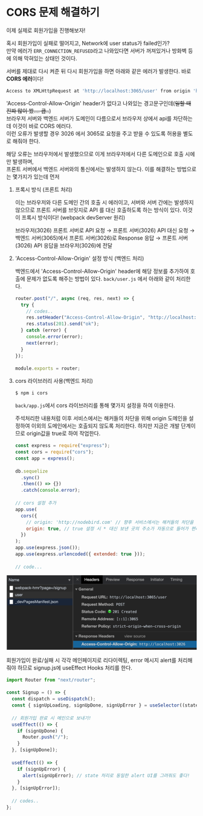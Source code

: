 ﻿# CORS 문제 해결하기

이제 실제로 회원가입을 진행해보자!

혹시 회원가입이 실패로 떨어지고, Network에 user status가 failed인가?  
만약 에러가 `ERR_CONNECTION_REFUSED`라고 나와있다면 서버가 꺼져있거나 방화벽 등에 의해 막혀있는 상태인 것이다.

서버를 제대로 다시 켜준 뒤 다시 회원가입을 하면 아래와 같은 에러가 발생한다. 바로 **CORS 에러**이다!

```bash
Access to XMLHttpRequest at 'http://localhost:3065/user' from origin 'http://localhost:3026' has been blocked by CORS policy: Response to preflight request doesn't pass access control check: No 'Access-Control-Allow-Origin' header is present on the requested resource.
```

'Access-Control-Allow-Origin' header가 없다고 나와있는 경고문구인데(~~일할 때 진짜 많이 봤.... 큽..~~)  
브라우저 서버와 백엔드 서버가 도메인이 다름으로서 브라우저 상에서 api를 차단하는데 이것이 바로 CORS 에러다.  
이런 오류가 발생할 경우 3026 에서 3065로 요청을 주고 받을 수 있도록 허용을 별도로 해줘야 한다.

해당 오류는 브라우저에서 발생했으므로 이게 브라우저에서 다른 도메인으로 호출 시에만 발생하며,  
프론트 서버에서 백엔드 서버와의 통신에서는 발생하지 않는다. 이를 해결하는 방법으로는 몇가지가 있는데 먼저

1. 프록시 방식 (프론트 처리)

   이는 브라우저와 다른 도메인 간의 호출 시 에러이고, 서버와 서버 간에는 발생하지 않으므로 프론트 서버를 브릿지로 API 를 대신 호출하도록 하는 방식이 있다. 이것이 프록시 방식이다! (webpack devServer 원리)

   브라우저(3026) 프론트 서버로 API 요청 → 프론트 서버(3026) API 대신 요청 → 백엔드 서버(3065)에서 프론트 서버(3026)로 Response 응답 → 프론트 서버(3026) API 응답을 브라우저(3026)에 전달

2. 'Access-Control-Allow-Origin' 설정 방식 (백엔드 처리)

   백엔드에서 'Access-Control-Allow-Origin' header에 해당 정보를 추가하여 호출에 문제가 없도록 해주는 방법이 있다. `back/user.js` 에서 아래와 같이 처리한다.

   ```jsx
   router.post("/", async (req, res, next) => {
     try {
       // codes..
       res.setHeader("Access-Control-Allow-Origin", "http://localhost:3026"); // 별도 설정!
       res.status(201).send("ok");
     } catch (error) {
       console.error(error);
       next(error);
     }
   });

   module.exports = router;
   ```

3. cors 라이브러리 사용(백엔드 처리)

   ```bash
   $ npm i cors
   ```

   `back/app.js`에서 cors 라이브러리를 통해 몇가지 설정을 하여 이용한다.

   주석처리한 내용처럼 이후 서비스에서는 해커들의 차단을 위해 origin 도메인을 설정하여 이외의 도메인에서는 호출되지 않도록 처리한다. 하지만 지금은 개발 단계이므로 origin값을 true로 하여 작업한다.

   ```jsx
   const express = require("express");
   const cors = require("cors");
   const app = express();

   db.sequelize
     .sync()
     .then(() => {})
     .catch(console.error);

   // cors 설정 추가
   app.use(
     cors({
       // origin: 'http://nodebird.com' // 향후 서비스에서는 해커들의 차단을 위해 origin 도메인에서만 호출되도록 설정
       origin: true, // true 설정 시 * 대신 보낸 곳의 주소가 자동으로 들어가 편리하다.
     })
   );
   app.use(express.json());
   app.use(express.urlencoded({ extended: true }));

   // code...
   ```

![cors 라이브러리를 설정한 뒤 백엔드 서버를 다시 구동 후 회원가입을 진행하면 아주 잘된다 😇](../../img/210225-1.png)

회원가입이 완료/실패 시 각각 메인페이지로 리다이렉팅, error 메시지 alert를 처리해줘야 하므로 signup.js에 useEffect Hooks 처리를 한다.

```jsx
import Router from "next/router";

const Signup = () => {
  const dispatch = useDispatch();
  const { signUpLoading, signUpDone, signUpError } = useSelector((state) => state.user);

  // 회원가입 완료 시 메인으로 보내기!
  useEffect(() => {
    if (signUpDone) {
      Router.push("/");
    }
  }, [signUpDone]);

  useEffect(() => {
    if (signUpError) {
      alert(signUpError); // state 처리로 동일한 alert UI를 그려줘도 좋다!
    }
  }, [signUpError]);

  // codes..
};
```
